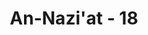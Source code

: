 ---
title: "An-Nazi'at - 18"
no: 18
arabic_no: ١٨
ayah: فَقُلْ هَلْ لَّكَ اِلٰٓى اَنْ تَزَكّٰىۙ
translation: "Maka katakanlah (kepada Fir‘aun), “Adakah keinginanmu untuk membersihkan diri (dari kesesatan),"
tafsir: "Tugas Nabi Musa ialah supaya pergi kepada Fir'aun dan menasihatinya karena Fir'aun sudah melampaui batas, berlaku sombong terhadap Bani Israil dan memperbudak mereka dengan kekejaman yang luar biasa dan di luar peri kemanusiaan. Di antaranya adalah perintah untuk membunuh bayi-bayi laki-laki dan membiarkan bayi perempuan hidup. Kemudian Allah menyuruh Nabi Musa supaya melaksanakan dakwah dengan halus dan lemah lembut.\n\nNabi Musa diperintahkan untuk berdialog secara baik-baik dengan Fir'aun dan mengemukakan pertanyaan apakah Fir'aun mau membersihkan diri dari kesesatan. Fir'aun telah bergelimang dalam kesesatan, sehingga sebaiknya mau menerima petunjuk dari Allah yang dibawa Nabi Musa. Fir'aun perlu menempuh jalan kebajikan yaitu menjauhkan diri dari perbuatan-perbuatan jahat.\n\nKemudian Nabi Musa diperintahkan untuk menjelaskan secara terbuka dengan mengajak Fir'aun untuk mengikuti risalahnya menuju ke jalan Allah dengan bertakwa kepada-Nya."
---